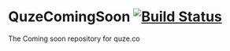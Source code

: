 # QuzeComingSoon [![Build Status](https://travis-ci.org/QuzeInc/QuzeComingSoon.svg?branch=master)](https://travis-ci.org/QuzeInc/QuzeComingSoon)
The Coming soon repository for quze.co 
